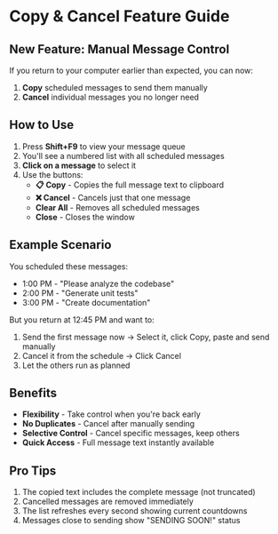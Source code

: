 # Copy & Cancel Feature Guide

## New Feature: Manual Message Control

If you return to your computer earlier than expected, you can now:
1. **Copy** scheduled messages to send them manually
2. **Cancel** individual messages you no longer need

## How to Use

1. Press **Shift+F9** to view your message queue
2. You'll see a numbered list with all scheduled messages
3. **Click on a message** to select it
4. Use the buttons:
   - **📋 Copy** - Copies the full message text to clipboard
   - **❌ Cancel** - Cancels just that one message
   - **Clear All** - Removes all scheduled messages
   - **Close** - Closes the window

## Example Scenario

You scheduled these messages:
- 1:00 PM - "Please analyze the codebase"
- 2:00 PM - "Generate unit tests"  
- 3:00 PM - "Create documentation"

But you return at 12:45 PM and want to:
1. Send the first message now → Select it, click Copy, paste and send manually
2. Cancel it from the schedule → Click Cancel
3. Let the others run as planned

## Benefits

- **Flexibility** - Take control when you're back early
- **No Duplicates** - Cancel after manually sending
- **Selective Control** - Cancel specific messages, keep others
- **Quick Access** - Full message text instantly available

## Pro Tips

1. The copied text includes the complete message (not truncated)
2. Cancelled messages are removed immediately
3. The list refreshes every second showing current countdowns
4. Messages close to sending show "SENDING SOON!" status